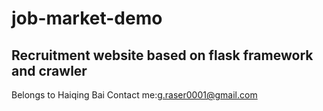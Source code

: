 # job-market-demo
## Recruitment website based on flask framework and crawler
Belongs to Haiqing Bai
Contact me:g.raser0001@gmail.com
